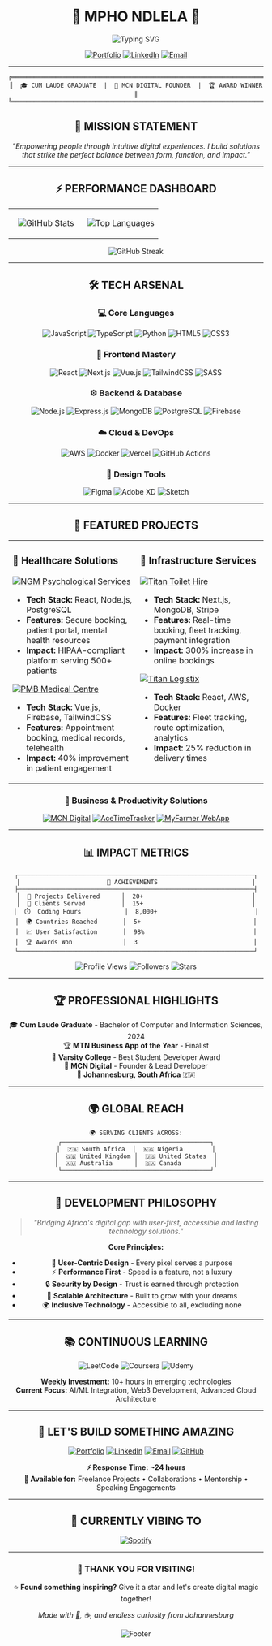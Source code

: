 # <div align="center">🚀 **MPHO NDLELA** 🚀</div>

<div align="center">

![Typing SVG](https://readme-typing-svg.herokuapp.com?font=Orbitron&size=35&pause=1000&color=00D9FF&center=true&vCenter=true&width=800&lines=Full-Stack+Developer+%26+Tech+Visionary;UX-Driven+Digital+Architect;Building+Solutions+for+Africa+%26+Beyond;Empowering+Through+Intuitive+Experiences)

</div>

<div align="center">

[![Portfolio](https://img.shields.io/badge/🌐_Portfolio-MCN_Digital-00D9FF?style=for-the-badge&logoColor=white)](https://mcn-digital.co.za/)
[![LinkedIn](https://img.shields.io/badge/LinkedIn-0A66C2?style=for-the-badge&logo=linkedin&logoColor=white)](https://www.linkedin.com/in/mpho-ndlela/)
[![Email](https://img.shields.io/badge/📧_Contact-EA4335?style=for-the-badge&logo=gmail&logoColor=white)](mailto:mpho.ndlela.dev@gmail.com)

</div>

---

<div align="center">

```ascii
╔══════════════════════════════════════════════════════════════════════╗
║  🎓 CUM LAUDE GRADUATE  |  💼 MCN DIGITAL FOUNDER  |  🏆 AWARD WINNER  ║
╚══════════════════════════════════════════════════════════════════════╝
```

</div>

<div align="center">

## 🎯 **MISSION STATEMENT**

*"Empowering people through intuitive digital experiences. I build solutions that strike the perfect balance between form, function, and impact."*

</div>

---

<div align="center">

## ⚡ **PERFORMANCE DASHBOARD**

</div>

<div align="center">

<table>
<tr>
<td align="center" width="50%">

![GitHub Stats](https://github-readme-stats.vercel.app/api?username=MphoCodes&show_icons=true&theme=tokyonight&hide_border=true&bg_color=0d1117&title_color=00d9ff&icon_color=00d9ff&text_color=ffffff)

</td>
<td align="center" width="50%">

![Top Languages](https://github-readme-stats.vercel.app/api/top-langs/?username=MphoCodes&layout=compact&theme=tokyonight&hide_border=true&bg_color=0d1117&title_color=00d9ff&text_color=ffffff)

</td>
</tr>
</table>

</div>

<div align="center">

![GitHub Streak](https://streak-stats.demolab.com?user=MphoCodes&theme=tokyonight&hide_border=true&background=0D1117&stroke=00D9FF&ring=00D9FF&fire=00D9FF&currStreakLabel=FFFFFF&sideNums=FFFFFF&currStreakNum=00D9FF&dates=FFFFFF&sideLabels=FFFFFF)

</div>

---

<div align="center">

## 🛠️ **TECH ARSENAL**

</div>

<div align="center">

### 💻 **Core Languages**
![JavaScript](https://img.shields.io/badge/JavaScript-F7DF1E?style=for-the-badge&logo=javascript&logoColor=black)
![TypeScript](https://img.shields.io/badge/TypeScript-3178C6?style=for-the-badge&logo=typescript&logoColor=white)
![Python](https://img.shields.io/badge/Python-3776AB?style=for-the-badge&logo=python&logoColor=white)
![HTML5](https://img.shields.io/badge/HTML5-E34F26?style=for-the-badge&logo=html5&logoColor=white)
![CSS3](https://img.shields.io/badge/CSS3-1572B6?style=for-the-badge&logo=css3&logoColor=white)

### 🎨 **Frontend Mastery**
![React](https://img.shields.io/badge/React-61DAFB?style=for-the-badge&logo=react&logoColor=black)
![Next.js](https://img.shields.io/badge/Next.js-000000?style=for-the-badge&logo=nextdotjs&logoColor=white)
![Vue.js](https://img.shields.io/badge/Vue.js-4FC08D?style=for-the-badge&logo=vuedotjs&logoColor=white)
![TailwindCSS](https://img.shields.io/badge/TailwindCSS-06B6D4?style=for-the-badge&logo=tailwindcss&logoColor=white)
![SASS](https://img.shields.io/badge/SASS-CC6699?style=for-the-badge&logo=sass&logoColor=white)

### ⚙️ **Backend & Database**
![Node.js](https://img.shields.io/badge/Node.js-339933?style=for-the-badge&logo=nodedotjs&logoColor=white)
![Express.js](https://img.shields.io/badge/Express.js-000000?style=for-the-badge&logo=express&logoColor=white)
![MongoDB](https://img.shields.io/badge/MongoDB-47A248?style=for-the-badge&logo=mongodb&logoColor=white)
![PostgreSQL](https://img.shields.io/badge/PostgreSQL-4169E1?style=for-the-badge&logo=postgresql&logoColor=white)
![Firebase](https://img.shields.io/badge/Firebase-FFCA28?style=for-the-badge&logo=firebase&logoColor=black)

### ☁️ **Cloud & DevOps**
![AWS](https://img.shields.io/badge/AWS-232F3E?style=for-the-badge&logo=amazonaws&logoColor=white)
![Docker](https://img.shields.io/badge/Docker-2496ED?style=for-the-badge&logo=docker&logoColor=white)
![Vercel](https://img.shields.io/badge/Vercel-000000?style=for-the-badge&logo=vercel&logoColor=white)
![GitHub Actions](https://img.shields.io/badge/GitHub_Actions-2088FF?style=for-the-badge&logo=github-actions&logoColor=white)

### 🎨 **Design Tools**
![Figma](https://img.shields.io/badge/Figma-F24E1E?style=for-the-badge&logo=figma&logoColor=white)
![Adobe XD](https://img.shields.io/badge/Adobe_XD-FF61F6?style=for-the-badge&logo=adobe-xd&logoColor=white)
![Sketch](https://img.shields.io/badge/Sketch-F7B500?style=for-the-badge&logo=sketch&logoColor=black)

</div>

---

<div align="center">

## 🌟 **FEATURED PROJECTS**

</div>

<div align="center">

<table>
<tr>
<td width="50%" valign="top">

### 🏥 **Healthcare Solutions**
[![NGM Psychological Services](https://img.shields.io/badge/🧠_NGM_Psychological-HIPAA_Compliant-00D9FF?style=for-the-badge)](http://ngmmed.co.za/)
- **Tech Stack:** React, Node.js, PostgreSQL
- **Features:** Secure booking, patient portal, mental health resources
- **Impact:** HIPAA-compliant platform serving 500+ patients

[![PMB Medical Centre](https://img.shields.io/badge/🏥_PMB_Medical-Responsive_Portal-00D9FF?style=for-the-badge)](https://pmbmedcentre.co.za/)
- **Tech Stack:** Vue.js, Firebase, TailwindCSS
- **Features:** Appointment booking, medical records, telehealth
- **Impact:** 40% improvement in patient engagement

</td>
<td width="50%" valign="top">

### 🚛 **Infrastructure Services**
[![Titan Toilet Hire](https://img.shields.io/badge/🚽_Titan_Toilet-Instant_Booking-00D9FF?style=for-the-badge)](https://titantoilethire.co.za/)
- **Tech Stack:** Next.js, MongoDB, Stripe
- **Features:** Real-time booking, fleet tracking, payment integration
- **Impact:** 300% increase in online bookings

[![Titan Logistix](https://img.shields.io/badge/📦_Titan_Logistix-Supply_Chain-00D9FF?style=for-the-badge)](https://titanlogistix.co.za/)
- **Tech Stack:** React, AWS, Docker
- **Features:** Fleet tracking, route optimization, analytics
- **Impact:** 25% reduction in delivery times

</td>
</tr>
</table>

</div>

<div align="center">

### 💼 **Business & Productivity Solutions**

[![MCN Digital](https://img.shields.io/badge/🌐_MCN_Digital-SEO_Optimized-00D9FF?style=for-the-badge)](https://mcn-digital.co.za/)
[![AceTimeTracker](https://img.shields.io/badge/⏰_AceTimeTracker-Productivity_App-00D9FF?style=for-the-badge)](https://github.com/MphoCodes/AceTimeTracker)
[![MyFarmer WebApp](https://img.shields.io/badge/🌱_MyFarmer-Agricultural_Platform-00D9FF?style=for-the-badge)](https://github.com/MphoCodes/MyFarmerWebApp)

</div>

---

<div align="center">

## 📊 **IMPACT METRICS**

</div>

<div align="center">

```
┌─────────────────────────────────────────────────────────────────┐
│                        🚀 ACHIEVEMENTS                          │
├─────────────────────────────────────────────────────────────────┤
│  🎯 Projects Delivered      │  20+                              │
│  👥 Clients Served          │  15+                              │
│  ⏱️  Coding Hours            │  8,000+                           │
│  🌍 Countries Reached       │  5+                               │
│  📈 User Satisfaction       │  98%                              │
│  🏆 Awards Won              │  3                                │
└─────────────────────────────────────────────────────────────────┘
```

</div>

<div align="center">

![Profile Views](https://komarev.com/ghpvc/?username=MphoCodes&color=00d9ff&style=for-the-badge&label=PROFILE+VIEWS)
![Followers](https://img.shields.io/github/followers/MphoCodes?color=00d9ff&style=for-the-badge&label=FOLLOWERS)
![Stars](https://img.shields.io/github/stars/MphoCodes?color=00d9ff&style=for-the-badge&label=TOTAL+STARS)

</div>

---

<div align="center">

## 🏆 **PROFESSIONAL HIGHLIGHTS**

</div>

<div align="center">

🎓 **Cum Laude Graduate** - Bachelor of Computer and Information Sciences, 2024  
🏆 **MTN Business App of the Year** - Finalist  
🏅 **Varsity College** - Best Student Developer Award  
💼 **MCN Digital** - Founder & Lead Developer  
📍 **Johannesburg, South Africa** 🇿🇦

</div>

---

<div align="center">

## 🌍 **GLOBAL REACH**

</div>

<div align="center">

```
🌍 SERVING CLIENTS ACROSS:
┌─────────────────────────────────────────┐
│  🇿🇦 South Africa  │  🇳🇬 Nigeria        │
│  🇬🇧 United Kingdom │  🇺🇸 United States  │
│  🇦🇺 Australia      │  🇨🇦 Canada         │
└─────────────────────────────────────────┘
```

</div>

---

<div align="center">

## 🎨 **DEVELOPMENT PHILOSOPHY**

</div>

<div align="center">

> *"Bridging Africa's digital gap with user-first, accessible and lasting technology solutions."*

**Core Principles:**
- 🎯 **User-Centric Design** - Every pixel serves a purpose
- ⚡ **Performance First** - Speed is a feature, not a luxury
- 🔒 **Security by Design** - Trust is earned through protection
- 🌱 **Scalable Architecture** - Built to grow with your dreams
- 🌍 **Inclusive Technology** - Accessible to all, excluding none

</div>

---

<div align="center">

## 📚 **CONTINUOUS LEARNING**

</div>

<div align="center">

![LeetCode](https://img.shields.io/badge/LeetCode-FFA116?style=for-the-badge&logo=leetcode&logoColor=black)
![Coursera](https://img.shields.io/badge/Coursera-0056D3?style=for-the-badge&logo=coursera&logoColor=white)
![Udemy](https://img.shields.io/badge/Udemy-A435F0?style=for-the-badge&logo=udemy&logoColor=white)

**Weekly Investment:** 10+ hours in emerging technologies  
**Current Focus:** AI/ML Integration, Web3 Development, Advanced Cloud Architecture

</div>

---

<div align="center">

## 🤝 **LET'S BUILD SOMETHING AMAZING**

</div>

<div align="center">

[![Portfolio](https://img.shields.io/badge/🌐_Visit_Portfolio-MCN_Digital-00D9FF?style=for-the-badge&logoColor=white)](https://mcn-digital.co.za/)
[![LinkedIn](https://img.shields.io/badge/💼_Connect_on_LinkedIn-0A66C2?style=for-the-badge&logo=linkedin&logoColor=white)](https://www.linkedin.com/in/mpho-ndlela/)
[![Email](https://img.shields.io/badge/📧_Send_Email-EA4335?style=for-the-badge&logo=gmail&logoColor=white)](mailto:mpho.ndlela.dev@gmail.com)
[![GitHub](https://img.shields.io/badge/⭐_Follow_on_GitHub-181717?style=for-the-badge&logo=github&logoColor=white)](https://github.com/MphoNdlela)

**⚡ Response Time: ~24 hours**  
**💬 Available for:** Freelance Projects • Collaborations • Mentorship • Speaking Engagements

</div>

---

<div align="center">

## 🎵 **CURRENTLY VIBING TO**

[![Spotify](https://spotify-github-profile.vercel.app/api/spotify?background_color=0d1117&border_color=ffffff)](https://open.spotify.com/user/mpho.ndlela)

</div>

---

<div align="center">

### 🙏 **THANK YOU FOR VISITING!**

⭐ **Found something inspiring?** Give it a star and let's create digital magic together!

*Made with 💜, ☕, and endless curiosity from Johannesburg*

![Footer](https://capsule-render.vercel.app/api?type=waving&color=00D9FF&height=100&section=footer)

</div>
